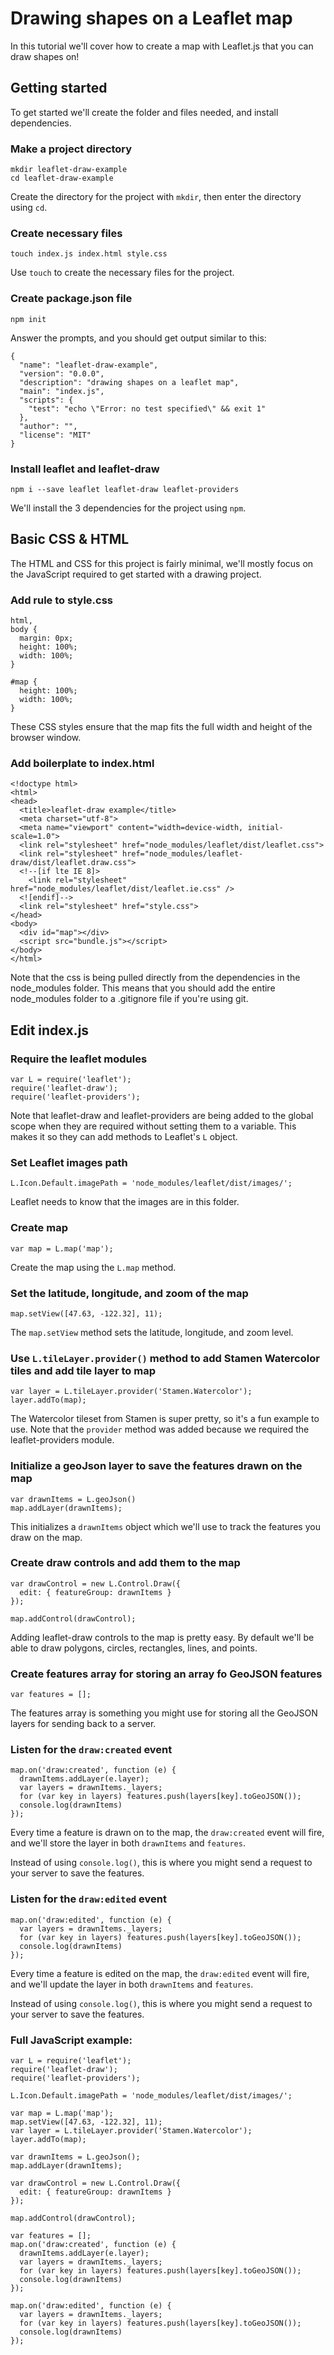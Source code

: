 # Drawing shapes on a Leaflet map

In this tutorial we'll cover how to create a map with Leaflet.js that you can draw shapes on!

## Getting started

To get started we'll create the folder and files needed, and install dependencies.

### Make a project directory

```
mkdir leaflet-draw-example
cd leaflet-draw-example
```

Create the directory for the project with `mkdir`, then enter the directory using `cd`.

### Create necessary files

```
touch index.js index.html style.css
```

Use `touch` to create the necessary files for the project.

### Create package.json file

```
npm init
```

Answer the prompts, and you should get output similar to this:

```
{
  "name": "leaflet-draw-example",
  "version": "0.0.0",
  "description": "drawing shapes on a leaflet map",
  "main": "index.js",
  "scripts": {
    "test": "echo \"Error: no test specified\" && exit 1"
  },
  "author": "",
  "license": "MIT"
}
```

### Install leaflet and leaflet-draw

```
npm i --save leaflet leaflet-draw leaflet-providers
```

We'll install the 3 dependencies for the project using `npm`.

## Basic CSS & HTML

The HTML and CSS for this project is fairly minimal, we'll mostly focus on the JavaScript required to get started with a drawing project.

### Add rule to style.css

```
html,
body {
  margin: 0px;
  height: 100%;
  width: 100%;
}

#map {
  height: 100%;
  width: 100%;
}
```

These CSS styles ensure that the map fits the full width and height of the browser window.

### Add boilerplate to index.html

```
<!doctype html>
<html>
<head>
  <title>leaflet-draw example</title>
  <meta charset="utf-8">
  <meta name="viewport" content="width=device-width, initial-scale=1.0">
  <link rel="stylesheet" href="node_modules/leaflet/dist/leaflet.css">
  <link rel="stylesheet" href="node_modules/leaflet-draw/dist/leaflet.draw.css">
  <!--[if lte IE 8]>
    <link rel="stylesheet" href="node_modules/leaflet/dist/leaflet.ie.css" />
  <![endif]-->
  <link rel="stylesheet" href="style.css">
</head>
<body>
  <div id="map"></div>
  <script src="bundle.js"></script>
</body>
</html>
```

Note that the css is being pulled directly from the dependencies in the node_modules folder. This means that you should add the entire node_modules folder to a .gitignore file if you're using git.

## Edit index.js

### Require the leaflet modules

```
var L = require('leaflet');
require('leaflet-draw');
require('leaflet-providers');
```

Note that leaflet-draw and leaflet-providers are being added to the global scope when they are required without setting them to a variable. This makes it so they can add methods to Leaflet's `L` object.

### Set Leaflet images path

```
L.Icon.Default.imagePath = 'node_modules/leaflet/dist/images/';
```

Leaflet needs to know that the images are in this folder.

### Create map

```
var map = L.map('map');
```

Create the map using the `L.map` method.

### Set the latitude, longitude, and zoom of the map

```
map.setView([47.63, -122.32], 11);
```

The `map.setView` method sets the latitude, longitude, and zoom level.

### Use `L.tileLayer.provider()` method to add Stamen Watercolor tiles and add tile layer to map

```
var layer = L.tileLayer.provider('Stamen.Watercolor');
layer.addTo(map);
```

The Watercolor tileset from Stamen is super pretty, so it's a fun example to use. Note that the `provider` method was added because we required the leaflet-providers module.

### Initialize a geoJson layer to save the features drawn on the map

```
var drawnItems = L.geoJson()
map.addLayer(drawnItems);
```

This initializes a `drawnItems` object which we'll use to track the features you draw on the map.

### Create draw controls and add them to the map

```
var drawControl = new L.Control.Draw({
  edit: { featureGroup: drawnItems }
});

map.addControl(drawControl);
```

Adding leaflet-draw controls to the map is pretty easy. By default we'll be able to draw polygons, circles, rectangles, lines, and points.

### Create features array for storing an array fo GeoJSON features

```
var features = [];
```

The features array is something you might use for storing all the GeoJSON layers for sending back to a server.

### Listen for the `draw:created` event
```
map.on('draw:created', function (e) {
  drawnItems.addLayer(e.layer);
  var layers = drawnItems._layers;
  for (var key in layers) features.push(layers[key].toGeoJSON());
  console.log(drawnItems)
});
```

Every time a feature is drawn on to the map, the `draw:created` event will fire, and we'll store the layer in both `drawnItems` and `features`.

Instead of using `console.log()`, this is where you might send a request to your server to save the features.

### Listen for the `draw:edited` event
```
map.on('draw:edited', function (e) {
  var layers = drawnItems._layers;
  for (var key in layers) features.push(layers[key].toGeoJSON());
  console.log(drawnItems)
});
```

Every time a feature is edited on the map, the `draw:edited` event will fire, and we'll update the layer in both `drawnItems` and `features`.

Instead of using `console.log()`, this is where you might send a request to your server to save the features.

### Full JavaScript example:

```
var L = require('leaflet');
require('leaflet-draw');
require('leaflet-providers');

L.Icon.Default.imagePath = 'node_modules/leaflet/dist/images/';

var map = L.map('map');
map.setView([47.63, -122.32], 11);
var layer = L.tileLayer.provider('Stamen.Watercolor');
layer.addTo(map);

var drawnItems = L.geoJson();
map.addLayer(drawnItems);

var drawControl = new L.Control.Draw({
  edit: { featureGroup: drawnItems }
});

map.addControl(drawControl);

var features = [];
map.on('draw:created', function (e) {
  drawnItems.addLayer(e.layer);
  var layers = drawnItems._layers;
  for (var key in layers) features.push(layers[key].toGeoJSON());
  console.log(drawnItems)
});

map.on('draw:edited', function (e) {
  var layers = drawnItems._layers;
  for (var key in layers) features.push(layers[key].toGeoJSON());
  console.log(drawnItems)
});
```